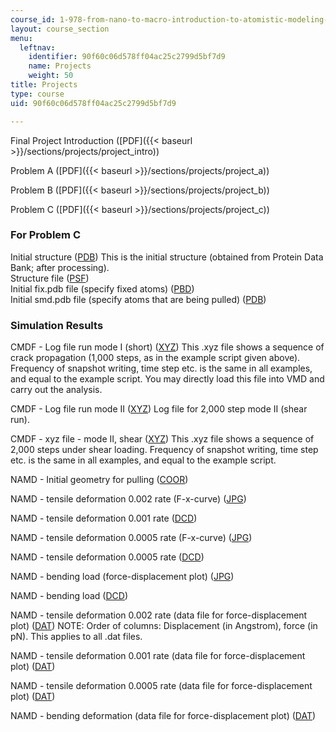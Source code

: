 ```yaml
---
course_id: 1-978-from-nano-to-macro-introduction-to-atomistic-modeling-techniques-january-iap-2007
layout: course_section
menu:
  leftnav:
    identifier: 90f60c06d578ff04ac25c2799d5bf7d9
    name: Projects
    weight: 50
title: Projects
type: course
uid: 90f60c06d578ff04ac25c2799d5bf7d9

---
```


Final Project Introduction ([PDF]({{< baseurl >}}/sections/projects/project_intro))

Problem A ([PDF]({{< baseurl >}}/sections/projects/project_a))

Problem B ([PDF]({{< baseurl >}}/sections/projects/project_b))

Problem C ([PDF]({{< baseurl >}}/sections/projects/project_c))

### For Problem C

Initial structure ([PDB](/courses/civil-and-environmental-engineering/1-978-from-nano-to-macro-introduction-to-atomistic-modeling-techniques-january-iap-2007/projects/geometry_start.pdb)) This is the initial structure (obtained from Protein Data Bank; after processing).  
Structure file ([PSF](/courses/civil-and-environmental-engineering/1-978-from-nano-to-macro-introduction-to-atomistic-modeling-techniques-january-iap-2007/projects/out.psf))  
Initial fix.pdb file (specify fixed atoms) ([PBD](/courses/civil-and-environmental-engineering/1-978-from-nano-to-macro-introduction-to-atomistic-modeling-techniques-january-iap-2007/projects/fix.pdb))  
Initial smd.pdb file (specify atoms that are being pulled) ([PDB](/courses/civil-and-environmental-engineering/1-978-from-nano-to-macro-introduction-to-atomistic-modeling-techniques-january-iap-2007/projects/smd.pdb))

### Simulation Results

CMDF - Log file run mode I (short) ([XYZ](/courses/civil-and-environmental-engineering/1-978-from-nano-to-macro-introduction-to-atomistic-modeling-techniques-january-iap-2007/projects/xrunmodeishort.xyz)) This .xyz file shows a sequence of crack propagation (1,000 steps, as in the example script given above). Frequency of snapshot writing, time step etc. is the same in all examples, and equal to the example script. You may directly load this file into VMD and carry out the analysis.

CMDF - Log file run mode II ([XYZ](/courses/civil-and-environmental-engineering/1-978-from-nano-to-macro-introduction-to-atomistic-modeling-techniques-january-iap-2007/projects/all.xyz)) Log file for 2,000 step mode II (shear run).

CMDF - xyz file - mode II, shear ([XYZ](/courses/civil-and-environmental-engineering/1-978-from-nano-to-macro-introduction-to-atomistic-modeling-techniques-january-iap-2007/projects/xrunshear.xyz)) This .xyz file shows a sequence of 2,000 steps under shear loading. Frequency of snapshot writing, time step etc. is the same in all examples, and equal to the example script.

NAMD - Initial geometry for pulling ([COOR](/courses/civil-and-environmental-engineering/1-978-from-nano-to-macro-introduction-to-atomistic-modeling-techniques-january-iap-2007/projects/1gk6s.coor))

NAMD - tensile deformation 0.002 rate (F-x-curve) ([JPG](/coursemedia/1-978-from-nano-to-macro-introduction-to-atomistic-modeling-techniques-january-iap-2007/cf4b4a1cce39d9c3e689a765055519f3_fxcurve_002.jpg))

NAMD - tensile deformation 0.001 rate ([DCD](/coursemedia/1-978-from-nano-to-macro-introduction-to-atomistic-modeling-techniques-january-iap-2007/3d764ead4ed4e47881d9e696679c2e23_out_small_001.dcd))

NAMD - tensile deformation 0.0005 rate (F-x-curve) ([JPG](/coursemedia/1-978-from-nano-to-macro-introduction-to-atomistic-modeling-techniques-january-iap-2007/479307393f61efde290fdf353e32561a_fxcurve_005.jpg))

NAMD - tensile deformation 0.0005 rate ([DCD](/coursemedia/1-978-from-nano-to-macro-introduction-to-atomistic-modeling-techniques-january-iap-2007/a2aa26918504797ef418424f2d03b12a_out_small_005.dcd))

NAMD - bending load (force-displacement plot) ([JPG](/coursemedia/1-978-from-nano-to-macro-introduction-to-atomistic-modeling-techniques-january-iap-2007/b204751d8c73dbe8ef0c5fd16ea340c6_bending_load.jpg))

NAMD - bending load ([DCD](/coursemedia/1-978-from-nano-to-macro-introduction-to-atomistic-modeling-techniques-january-iap-2007/a3975ff03fdbb16e5bc9d0d1f4526203_out_small_bending_load.dcd))

NAMD - tensile deformation 0.002 rate (data file for force-displacement plot) ([DAT](/courses/civil-and-environmental-engineering/1-978-from-nano-to-macro-introduction-to-atomistic-modeling-techniques-january-iap-2007/projects/sim1.dat)) NOTE: Order of columns: Displacement (in Angstrom), force (in pN). This applies to all .dat files.

NAMD - tensile deformation 0.001 rate (data file for force-displacement plot) ([DAT](/courses/civil-and-environmental-engineering/1-978-from-nano-to-macro-introduction-to-atomistic-modeling-techniques-january-iap-2007/projects/sim2.dat))

NAMD - tensile deformation 0.0005 rate (data file for force-displacement plot) ([DAT](/courses/civil-and-environmental-engineering/1-978-from-nano-to-macro-introduction-to-atomistic-modeling-techniques-january-iap-2007/projects/sim3.dat))

NAMD - bending deformation (data file for force-displacement plot) ([DAT](/courses/civil-and-environmental-engineering/1-978-from-nano-to-macro-introduction-to-atomistic-modeling-techniques-january-iap-2007/projects/bending.dat))